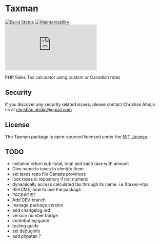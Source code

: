 # Taxman
[![Build Status](https://travis-ci.org/chriys/Taxman.svg?branch=master)](https://travis-ci.org/chriys/Taxman)
[![Maintainability](https://api.codeclimate.com/v1/badges/82f1863574f6c8753c85/maintainability)](https://codeclimate.com/github/chriys/Taxman/maintainability)
[![Only 32 Kb](https://badge-size.herokuapp.com/Naereen/StrapDown.js/master/strapdown.min.js)](https://github.com/Naereen/StrapDown.js/blob/master/strapdown.min.js)


PHP Sales Tax calculator using custom or Canadian rates

## Security
If you discover any security related issues, please contact Christian Ahidjo us at christian.ahidjo@gmail.com

## License
The Taxman package is open-sourced licensed under the [MIT License](License).

## TODO 
- instance return sub-total, total and each taxe with amount
- Give name to taxes to identify them
- set taxes repo file Canada provinces
- look taxes in repository if not numeric
- dynamically access calculated tax through its name. i.e $taxes->tps
- README, how to use the package
- PACKAGIST
- Add DEV branch
- manage package version
- add changelog.md
- version number badge
- contributing guide
- testing guide
- set debuginfo
- add phpstan ?